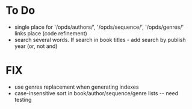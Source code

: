 # To Do

- single place for '/opds/authors/', '/opds/sequence/', '/opds/genres/' links place (code refinement)
- search several words. If search in book titles - add search by publish year (or, not and)

# FIX

- use genres replacement when generating indexes
- case-insensitive sort in book/author/sequence/genre lists -- need testing
